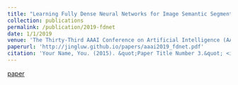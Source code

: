 ```yaml
---
title: "Learning Fully Dense Neural Networks for Image Semantic Segmentation"
collection: publications
permalink: /publication/2019-fdnet
date: 1/1/2019
venue: 'The Thirty-Third AAAI Conference on Artificial Intelligence (AAAI-19)'
paperurl: 'http://jingluw.github.io/papers/aaai2019_fdnet.pdf'
citation: 'Your Name, You. (2015). &quot;Paper Title Number 3.&quot; <i>Journal 1</i>. 1(3).'
---
```


<a href='http://jingluw.github.io/papers/aaai2019_fdnet.pdf'>paper</a>

<!-- Recommended citation: Your Name, You. (2015). "Paper Title Number 3." <i>Journal 1</i>. 1(3). -->